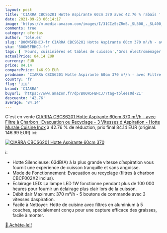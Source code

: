 ```yaml
---
layout: post
title: 'CIARRA CBCS6201 Hotte Aspirante 60cm 370 avec 42.76 % rabais '
date: 2021-09-23 06:14:17
image: 'https://m.media-amazon.com/images/I/31CIzSsZRmS._SL500_._SL400_.jpg'
comments: true
category: ofertas
author: 'tole.es'
slug: 'B06W5FBHCJ-fr CIARRA CBCS6201 Hotte Aspirante 60cm 370 m³/h - avec...'
sku: 'B06W5FBHCJ-fr'
tags: [ 'Fours, cuisinières et tables de cuisson','Gros électroménager','Hottes aspirantes','ciarra', ]
actualPrice: 84.14 EUR
currency: EUR
price: 84.14
comparePrice: 146.99 EUR
prodname: 'CIARRA CBCS6201 Hotte Aspirante 60cm 370 m³/h - avec Filtre à Charbon -Evacuation ou Recyclage - 3 Vitesses d Aspiration - Hotte Murale Cuisine Inox'
country: 'fr'
flag: '🇫🇷'
brand: 'CIARRA'
buyurl: 'https://www.amazon.fr/dp/B06W5FBHCJ/?tag=tolees0d-21'
descuento: '42.76'
average: '84.14'
---
```


C'est en vente [CIARRA CBCS6201 Hotte Aspirante 60cm 370 m³/h - avec Filtre à Charbon -Evacuation ou Recyclage - 3 Vitesses d Aspiration - Hotte Murale Cuisine Inox](https://www.amazon.fr/dp/B06W5FBHCJ/?tag=tolees0d-21)  à  42.76 % de réduction, prix final  84.14 EUR (original: 146.99 EUR) ici:

[![CIARRA CBCS6201 Hotte Aspirante 60cm 370](https://m.media-amazon.com/images/I/31CIzSsZRmS._SL500_._SL400_.jpg)](https://www.amazon.fr/dp/B06W5FBHCJ/?tag=tolees0d-21)

ℹ️:

- Hotte Silencieuse: 63dB(A) à la plus grande vitesse d’aspiration vous fournit une expérience de cuisson tranquille et sans angoisse.
- Mode de Fonctionnement: Evacuation ou recyclage (filtres à charbon CBCF002X2 inclus).
- Éclairage LED: La lampe LED 1W fonctionne pendant plus de 100 000 heures pour fournir un éclairage plus clair lors de la cuisson.
- Débit dair Maximum: 370 m³/h - 5 boutons de commande avec 3 vitesses daspiration.
- Facile à Nettoyer: Hotte de cuisine avec filtres en aluminium à 5 couches, spécialement conçu pour une capture efficace des graisses, facile à monter.

[🛒 Achète-le!!](https://www.amazon.fr/dp/B06W5FBHCJ/?tag=tolees0d-21)
